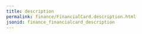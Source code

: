 ```yaml
---
title: description
permalink: finance/FinancialCard.description.html
jsonid: finance_financialcard_description
---
```

